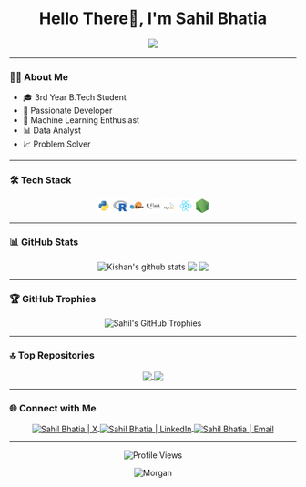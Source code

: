 <h1 align="center">Hello There👋, I'm Sahil Bhatia</h1>

<p align="center">
  <img src="https://readme-typing-svg.herokuapp.com?color=FF69B4&center=true&vCenter=true&lines=Passionate+Developer;Machine+Learning;Data+Analyst;Problem+Solver" />
</p>

---

### 👨‍💻 About Me

- 🎓 3rd Year B.Tech Student
- 🚀 Passionate Developer
- 🤖 Machine Learning Enthusiast
- 📊 Data Analyst
- 📈 Problem Solver

---

### 🛠️ Tech Stack

<p align="center">
  <code><img height="25" alt="python" src="https://raw.githubusercontent.com/github/explore/main/topics/python/python.png"></code>
  <code><img height="25" alt="R" src="https://raw.githubusercontent.com/github/explore/main/topics/r/r.png"></code>
  <code><img height="25" alt="scikit-learn" src="https://raw.githubusercontent.com/github/explore/main/topics/scikit-learn/scikit-learn.png"></code>
  <code><img height="25" alt="flask" src="https://raw.githubusercontent.com/github/explore/main/topics/flask/flask.png"></code>
  <code><img height="25" alt="mysql" src="https://raw.githubusercontent.com/github/explore/main/topics/mysql/mysql.png"></code>
  <code><img height="25" alt="react" src="https://raw.githubusercontent.com/github/explore/main/topics/react/react.png"></code>
  <code><img height="25" alt="nodejs" src="https://raw.githubusercontent.com/github/explore/main/topics/nodejs/nodejs.png"></code>
</p>

---

### 📊 GitHub Stats

<p align="center">
    <img align="center" width="50%" src="https://github-readme-stats.vercel.app/api?username=itssahilwhat&show_icons=true&include_all_commits=true&theme=dark&hide_border=true" alt="Kishan's github stats" />
    <img align="center" width="38%" src="https://github-readme-stats.vercel.app/api/top-langs/?username=itssahilwhat&layout=compact&theme=dark&hide_border=true" />
    <img align="center" width="58%" src="https://github-readme-streak-stats.herokuapp.com/?user=itssahilwhat&show_icons=true&theme=dark&locale=en&layout=compact" />
<p>

---

### 🏆 GitHub Trophies

<p align="center">
    <img align="center" src="https://github-profile-trophy.vercel.app/?username=itssahilwhat&theme=darkhub&no-frame=true&row=1&column=6" alt="Sahil's GitHub Trophies" />
<p>

---

### 🔝 Top Repositories

<p align="center">
  <a href="https://github.com/itssahilwhat/Python-Projects">
    <img align="center" src="https://github-readme-stats.vercel.app/api/pin/?username=itssahilwhat&repo=Python-Projects&theme=dark" />
  </a>
  <a href="https://github.com/itssahilwhat/ML">
    <img align="center" src="https://github-readme-stats.vercel.app/api/pin/?username=itssahilwhat&repo=ml&theme=dark" />
  </a>
</p>

---

### 🌐 Connect with Me

<p align="center">
  <a href="https://x.com/itssahillwhat">
    <img align="center" alt="Sahil Bhatia | X" width="24px" src="https://raw.githubusercontent.com/anuraghazra/anuraghazra/master/assets/twitter.svg" />
  </a>
  <a href="https://www.linkedin.com/in/itssahilwhat">
    <img align="center" alt="Sahil Bhatia | LinkedIn" width="24px" src="https://upload.wikimedia.org/wikipedia/commons/c/ca/LinkedIn_logo_initials.png" />
  </a>
  <a href="mailto:bhatiasahil1515@gmail.com">
    <img align="center" alt="Sahil Bhatia | Email" width="24px" src="https://upload.wikimedia.org/wikipedia/commons/4/4e/Gmail_Icon.png" />
  </a>
</p>

---

<p align="center">
  <img src="https://komarev.com/ghpvc/?username=itssahilwhat&label=Profile%20views&color=000000&style=flat" alt="Profile Views" />
</p>

<p align="center">
  <img src="https://i.pinimg.com/originals/8e/e8/59/8ee859b07b1167e0f16b45a2b3477427.gif" alt="Morgan"/>
</p>
